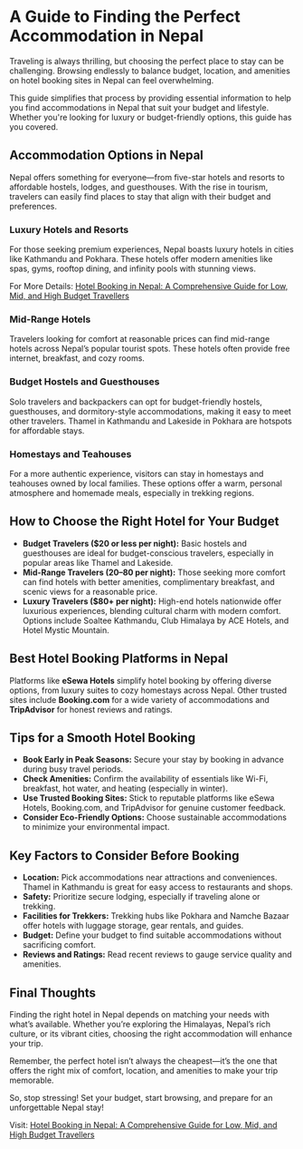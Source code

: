 # A Guide to Finding the Perfect Accommodation in Nepal

Traveling is always thrilling, but choosing the perfect place to stay can be challenging. Browsing endlessly to balance budget, location, and amenities on hotel booking sites in Nepal can feel overwhelming.

This guide simplifies that process by providing essential information to help you find accommodations in Nepal that suit your budget and lifestyle. Whether you're looking for luxury or budget-friendly options, this guide has you covered.

## Accommodation Options in Nepal
Nepal offers something for everyone—from five-star hotels and resorts to affordable hostels, lodges, and guesthouses. With the rise in tourism, travelers can easily find places to stay that align with their budget and preferences.

### Luxury Hotels and Resorts
For those seeking premium experiences, Nepal boasts luxury hotels in cities like Kathmandu and Pokhara. These hotels offer modern amenities like spas, gyms, rooftop dining, and infinity pools with stunning views.

For More Details: [Hotel Booking in Nepal: A Comprehensive Guide for Low, Mid, and High Budget Travellers](https://esewahotels.com/blog-detail/hotel-booking-in-nepal-a-comprehensive-guide-for-low-mid-and-high-budget-travellers?id=5)

### Mid-Range Hotels
Travelers looking for comfort at reasonable prices can find mid-range hotels across Nepal’s popular tourist spots. These hotels often provide free internet, breakfast, and cozy rooms.

### Budget Hostels and Guesthouses
Solo travelers and backpackers can opt for budget-friendly hostels, guesthouses, and dormitory-style accommodations, making it easy to meet other travelers. Thamel in Kathmandu and Lakeside in Pokhara are hotspots for affordable stays.

### Homestays and Teahouses
For a more authentic experience, visitors can stay in homestays and teahouses owned by local families. These options offer a warm, personal atmosphere and homemade meals, especially in trekking regions.

## How to Choose the Right Hotel for Your Budget

- **Budget Travelers ($20 or less per night):** Basic hostels and guesthouses are ideal for budget-conscious travelers, especially in popular areas like Thamel and Lakeside.
- **Mid-Range Travelers ($20–$80 per night):** Those seeking more comfort can find hotels with better amenities, complimentary breakfast, and scenic views for a reasonable price.
- **Luxury Travelers ($80+ per night):** High-end hotels nationwide offer luxurious experiences, blending cultural charm with modern comfort. Options include Soaltee Kathmandu, Club Himalaya by ACE Hotels, and Hotel Mystic Mountain.

## Best Hotel Booking Platforms in Nepal
Platforms like **eSewa Hotels** simplify hotel booking by offering diverse options, from luxury suites to cozy homestays across Nepal. Other trusted sites include **Booking.com** for a wide variety of accommodations and **TripAdvisor** for honest reviews and ratings.

## Tips for a Smooth Hotel Booking

- **Book Early in Peak Seasons:** Secure your stay by booking in advance during busy travel periods.
- **Check Amenities:** Confirm the availability of essentials like Wi-Fi, breakfast, hot water, and heating (especially in winter).
- **Use Trusted Booking Sites:** Stick to reputable platforms like eSewa Hotels, Booking.com, and TripAdvisor for genuine customer feedback.
- **Consider Eco-Friendly Options:** Choose sustainable accommodations to minimize your environmental impact.

## Key Factors to Consider Before Booking

- **Location:** Pick accommodations near attractions and conveniences. Thamel in Kathmandu is great for easy access to restaurants and shops.
- **Safety:** Prioritize secure lodging, especially if traveling alone or trekking.
- **Facilities for Trekkers:** Trekking hubs like Pokhara and Namche Bazaar offer hotels with luggage storage, gear rentals, and guides.
- **Budget:** Define your budget to find suitable accommodations without sacrificing comfort.
- **Reviews and Ratings:** Read recent reviews to gauge service quality and amenities.

## Final Thoughts
Finding the right hotel in Nepal depends on matching your needs with what’s available. Whether you’re exploring the Himalayas, Nepal’s rich culture, or its vibrant cities, choosing the right accommodation will enhance your trip.

Remember, the perfect hotel isn’t always the cheapest—it’s the one that offers the right mix of comfort, location, and amenities to make your trip memorable.

So, stop stressing! Set your budget, start browsing, and prepare for an unforgettable Nepal stay!

Visit: [Hotel Booking in Nepal: A Comprehensive Guide for Low, Mid, and High Budget Travellers](https://esewahotels.com/blog-detail/hotel-booking-in-nepal-a-comprehensive-guide-for-low-mid-and-high-budget-travellers?id=5)

